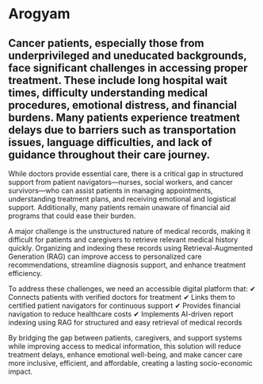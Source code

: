 # Arogyam
## Cancer patients, especially those from underprivileged and uneducated backgrounds, face significant challenges in accessing proper treatment. These include long hospital wait times, difficulty understanding medical procedures, emotional distress, and financial burdens. Many patients experience treatment delays due to barriers such as transportation issues, language difficulties, and lack of guidance throughout their care journey.

While doctors provide essential care, there is a critical gap in structured support from patient navigators—nurses, social workers, and cancer survivors—who can assist patients in managing appointments, understanding treatment plans, and receiving emotional and logistical support. Additionally, many patients remain unaware of financial aid programs that could ease their burden.

A major challenge is the unstructured nature of medical records, making it difficult for patients and caregivers to retrieve relevant medical history quickly. Organizing and indexing these records using Retrieval-Augmented Generation (RAG) can improve access to personalized care recommendations, streamline diagnosis support, and enhance treatment efficiency.

To address these challenges, we need an accessible digital platform that:
✔ Connects patients with verified doctors for treatment
✔ Links them to certified patient navigators for continuous support
✔ Provides financial navigation to reduce healthcare costs
✔ Implements AI-driven report indexing using RAG for structured and easy retrieval of medical records

By bridging the gap between patients, caregivers, and support systems while improving access to medical information, this solution will reduce treatment delays, enhance emotional well-being, and make cancer care more inclusive, efficient, and affordable, creating a lasting socio-economic impact.
